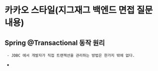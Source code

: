 

# 카카오 스타일(지그재그 백엔드 면접 질문 내용)

  
  ## Spring @Transactional 동작 원리
     
     - JDBC 에서 개발자가 직접 트랜잭션을 관리하는 방법은 한가지 밖에 없다.

  - 
